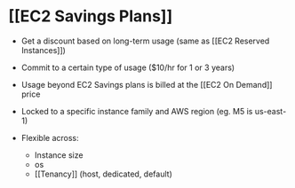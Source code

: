 # [[EC2 Savings Plans]]

- Get a discount based on long-term usage (same as [[EC2 Reserved Instances]])
- Commit to a certain type of usage ($10/hr for 1 or 3 years)
- Usage beyond EC2 Savings plans is billed at the [[EC2 On Demand]] price

- Locked to a specific instance family and AWS region (eg. M5 is us-east-1)
- Flexible across:
	- Instance size
	- os
	- [[Tenancy]] (host, dedicated, default)
